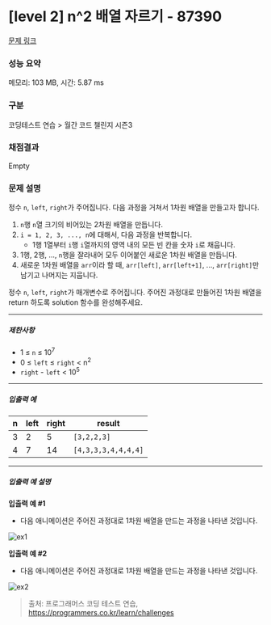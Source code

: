# [level 2] n^2 배열 자르기 - 87390 

[문제 링크](https://school.programmers.co.kr/learn/courses/30/lessons/87390) 

### 성능 요약

메모리: 103 MB, 시간: 5.87 ms

### 구분

코딩테스트 연습 > 월간 코드 챌린지 시즌3

### 채점결과

Empty

### 문제 설명

<p>정수 <code>n</code>, <code>left</code>, <code>right</code>가 주어집니다. 다음 과정을 거쳐서 1차원 배열을 만들고자 합니다.</p>

<ol>
<li><code>n</code>행 <code>n</code>열 크기의 비어있는 2차원 배열을 만듭니다.</li>
<li><code>i = 1, 2, 3, ..., n</code>에 대해서, 다음 과정을 반복합니다.

<ul>
<li>1행 1열부터 <code>i</code>행 <code>i</code>열까지의 영역 내의 모든 빈 칸을 숫자 <code>i</code>로 채웁니다.</li>
</ul></li>
<li>1행, 2행, ..., <code>n</code>행을 잘라내어 모두 이어붙인 새로운 1차원 배열을 만듭니다.</li>
<li>새로운 1차원 배열을 <code>arr</code>이라 할 때, <code>arr[left]</code>, <code>arr[left+1]</code>, ..., <code>arr[right]</code>만 남기고 나머지는 지웁니다.</li>
</ol>

<p>정수 <code>n</code>, <code>left</code>, <code>right</code>가 매개변수로 주어집니다. 주어진 과정대로 만들어진 1차원 배열을 return 하도록 solution 함수를 완성해주세요.</p>

<hr>

<h5>제한사항</h5>

<ul>
<li>1 ≤ <code>n</code> ≤ 10<sup>7</sup></li>
<li>0 ≤ <code>left</code> ≤ <code>right</code> &lt; n<sup>2</sup></li>
<li><code>right</code> - <code>left</code> &lt; 10<sup>5</sup></li>
</ul>

<hr>

<h5>입출력 예</h5>
<table class="table">
        <thead><tr>
<th>n</th>
<th>left</th>
<th>right</th>
<th>result</th>
</tr>
</thead>
        <tbody><tr>
<td>3</td>
<td>2</td>
<td>5</td>
<td><code>[3,2,2,3]</code></td>
</tr>
<tr>
<td>4</td>
<td>7</td>
<td>14</td>
<td><code>[4,3,3,3,4,4,4,4]</code></td>
</tr>
</tbody>
      </table>
<hr>

<h5>입출력 예 설명</h5>

<p><strong>입출력 예 #1</strong></p>

<ul>
<li>다음 애니메이션은 주어진 과정대로 1차원 배열을 만드는 과정을 나타낸 것입니다.</li>
</ul>

<p><img src="https://grepp-programmers.s3.amazonaws.com/production/file_resource/103/FlattenedFills_ex1.gif" title="" alt="ex1"></p>

<p><strong>입출력 예 #2</strong></p>

<ul>
<li>다음 애니메이션은 주어진 과정대로 1차원 배열을 만드는 과정을 나타낸 것입니다.</li>
</ul>

<p><img src="https://grepp-programmers.s3.amazonaws.com/production/file_resource/104/FlattenedFills_ex2.gif" title="" alt="ex2"></p>


> 출처: 프로그래머스 코딩 테스트 연습, https://programmers.co.kr/learn/challenges
